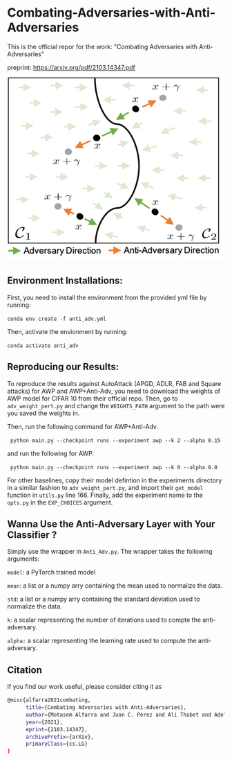 # Combating-Adversaries-with-Anti-Adversaries

This is the official repor for the work: "Combating Adversaries with Anti-Adversaries"

preprint: https://arxiv.org/pdf/2103.14347.pdf

![plot](./pull.png)

## Environment Installations:
First, you need to install the environment from the provided yml file by running:

`conda env create -f anti_adv.yml`

Then, activate the envionment by running:

`conda activate anti_adv`

## Reproducing our Results:
To reproduce the results against AutoAttack (APGD, ADLR, FAB and Square attacks) for AWP and AWP+Anti-Adv, you need to download the weights of AWP model for CIFAR 10 from their official repo. Then, go to `adv_weight_pert.py` and change the `WEIGHTS_PATH` argument to the path were you saved the weights in.

Then, run the following command for AWP+Anti-Adv.

` python main.py --checkpoint runs --experiment awp --k 2 --alpha 0.15`

and run the following for AWP.

` python main.py --checkpoint runs --experiment awp --k 0 --alpha 0.0`

For other baselines, copy their model defintion in the experiments directory in a similar fashion to `adv_weight_pert.py`, and import their `get_model` function in `utils.py` line 166. Finally, add the experiment name to the `opts.py` in the `EXP_CHOICES` argument.

## Wanna Use the Anti-Adversary Layer with Your Classifier ?
Simply use the wrapper in `Anti_Adv.py`. The wrapper takes the following arguments:

`model`: a PyTorch trained model

`mean`: a list or a numpy arry containing the mean used to normalize the data. 

`std`: a list or a numpy arry containing the standard deviation used to normalize the data.

`k`: a scalar representing the number of iterations used to compte the anti-adversary.

`alpha:` a scalar representing the learning rate used to compute the anti-adversary.

## Citation

If you find our work useful, please consider citing it as
```bash
@misc{alfarra2021combating,
      title={Combating Adversaries with Anti-Adversaries}, 
      author={Motasem Alfarra and Juan C. Pérez and Ali Thabet and Adel Bibi and Philip H. S. Torr and Bernard Ghanem},
      year={2021},
      eprint={2103.14347},
      archivePrefix={arXiv},
      primaryClass={cs.LG}
}
```
